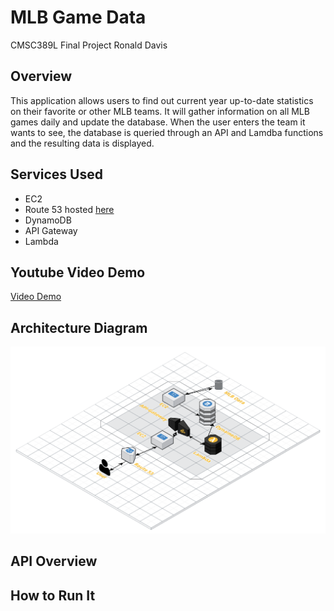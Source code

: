 # MLB Game Data

CMSC389L Final Project 
Ronald Davis

## Overview

This application allows users to find out current year up-to-date statistics on their favorite or other MLB teams.
It will gather information on all MLB games daily and update the database.
When the user enters the team it wants to see, the database is queried through an API and Lamdba functions and the resulting data is displayed.

## Services Used

- EC2
- Route 53 hosted [here](www.ronalddavis.tech)
- DynamoDB
- API Gateway
- Lambda

## Youtube Video Demo

[Video Demo](www.youtube.com)

## Architecture Diagram

![Screenshot](cloudcraft.png)

## API Overview

## How to Run It
